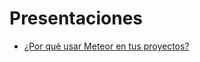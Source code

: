# Presentaciones
* [¿Por qué usar Meteor en tus proyectos?](http://juancrg90.github.io/Presentaciones/por_que_usar_meteor_en_tus_proyectos_web)

